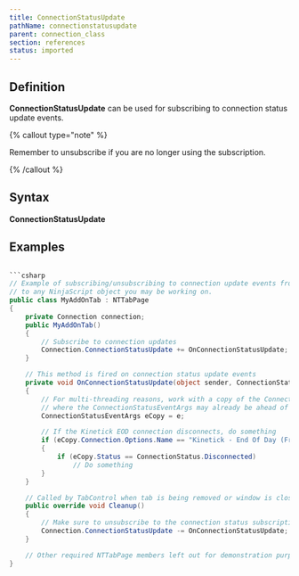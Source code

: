 ```yaml
---
title: ConnectionStatusUpdate
pathName: connectionstatusupdate
parent: connection_class
section: references
status: imported
---
```


## Definition

**ConnectionStatusUpdate** can be used for subscribing to connection status update events.

{% callout type="note" %}

Remember to unsubscribe if you are no longer using the subscription.

{% /callout %}

## Syntax

**ConnectionStatusUpdate**

## Examples

```csharp

```csharp
// Example of subscribing/unsubscribing to connection update events from an Add On. The concept can be carried over
// to any NinjaScript object you may be working on.
public class MyAddOnTab : NTTabPage
{
    private Connection connection;
    public MyAddOnTab()
    {
        // Subscribe to connection updates
        Connection.ConnectionStatusUpdate += OnConnectionStatusUpdate;
    }

    // This method is fired on connection status update events
    private void OnConnectionStatusUpdate(object sender, ConnectionStatusEventArgs e)
    {
        // For multi-threading reasons, work with a copy of the ConnectionStatusEventArgs to prevent situations
        // where the ConnectionStatusEventArgs may already be ahead of us while in the middle processing it.
        ConnectionStatusEventArgs eCopy = e;

        // If the Kinetick EOD connection disconnects, do something
        if (eCopy.Connection.Options.Name == "Kinetick - End Of Day (Free)")
        {
            if (eCopy.Status == ConnectionStatus.Disconnected)
                // Do something
        }
    }

    // Called by TabControl when tab is being removed or window is closed
    public override void Cleanup()
    {
        // Make sure to unsubscribe to the connection status subscription
        Connection.ConnectionStatusUpdate -= OnConnectionStatusUpdate;
    }

    // Other required NTTabPage members left out for demonstration purposes. Be sure to add them in your own code.
}
```
